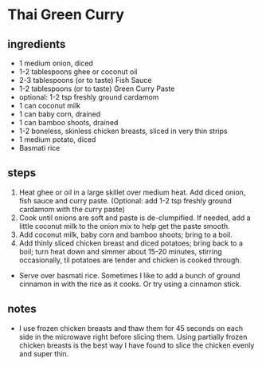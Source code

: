 # Thai Green Curry

## ingredients  
*  1 medium onion, diced
*  1-2 tablespoons ghee or coconut oil
*  2-3 tablespoons (or to taste) Fish Sauce
*  1-2 tablespoons (or to taste) Green Curry Paste
*  optional: 1-2 tsp freshly ground cardamom
*  1 can coconut milk
*  1 can baby corn, drained
*  1 can bamboo shoots, drained
*  1-2 boneless, skinless chicken breasts, sliced in very thin strips
*  1 medium potato, diced
*  Basmati rice

## steps
1. Heat ghee or oil in a large skillet over medium heat. Add diced onion, fish sauce and curry paste. (Optional: add 1-2 tsp freshly ground cardamom with the curry paste)
2. Cook until onions are soft and paste is de-clumpified. If needed, add a little coconut milk to the onion mix to help get the paste smooth.
3. Add coconut milk, baby corn and bamboo shoots; bring to a boil.
4. Add thinly sliced chicken breast and diced potatoes; bring back to a boil; turn heat down and simmer about 15-20 minutes, stirring occasionally, til potatoes are tender and chicken is cooked through.

* Serve over basmati rice. Sometimes I like to add a bunch of ground cinnamon in with the rice as it cooks. Or try using a cinnamon stick.

## notes  
* I use frozen chicken breasts and thaw them for 45 seconds on each side in the microwave right before slicing them. Using partially frozen chicken breasts is the best way I have found to slice the chicken evenly and super thin.
